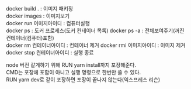 docker build . : 이미지 패키징  
docker images : 이미지보기  
docker run 이미지아이디 : 컴퓨터실행  
docker ps : 도커 프로세스(도커 컨테이너 목록)
docker ps -a : 전체보여주기(꺼진 컨테이너(컴퓨터)포함)  
docker rm 컨테이너아이디 : 컨테이너 제거
docker rmi 이미지아이디 : 이미지 제거
docker stop 컨테이너아이디 : 실행 종료

node 버전 같게하기 위해 RUN yarn install까지 포장해준다.  
CMD는 포장에 포함이 아니고 실행 명령으로 한번만 쓸 수 있다.  
RUN yarn dev로 같이 포장하면 포장이 끝나지 않는다(익스프레스 리슨)
